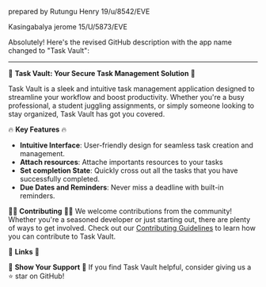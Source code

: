prepared by
Rutungu Henry
19/u/8542/EVE

Kasingabalya jerome
15/U/5873/EVE

Absolutely! Here's the revised GitHub description with the app name changed to "Task Vault":

---

🚀 **Task Vault: Your Secure Task Management Solution** 📝

Task Vault is a sleek and intuitive task management application designed to streamline your workflow and boost productivity. Whether you're a busy professional, a student juggling assignments, or simply someone looking to stay organized, Task Vault has got you covered.

🔥 **Key Features** 🔥
- **Intuitive Interface**: User-friendly design for seamless task creation and management.
- **Attach resources**: Attache importants resources to your tasks
- **Set completion State**: Quickly cross out all the tasks that you have successfully completed.
- **Due Dates and Reminders**: Never miss a deadline with built-in reminders.


👨‍💻 **Contributing** 👩‍💻
We welcome contributions from the community! Whether you're a seasoned developer or just starting out, there are plenty of ways to get involved. Check out our [Contributing Guidelines](link-to-contributing-guidelines) to learn how you can contribute to Task Vault.

🔗 **Links** 🔗

🌟 **Show Your Support** 🌟
If you find Task Vault helpful, consider giving us a ⭐️ star on GitHub!
